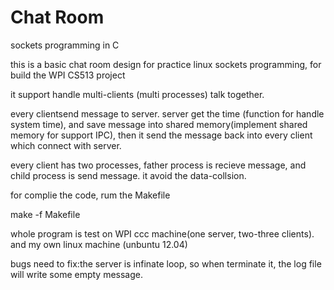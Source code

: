 Chat Room 
===============
sockets programming in C 

this is a basic chat room design for practice linux sockets programming, for build the WPI CS513 project

it support handle multi-clients (multi processes) talk together.

every clientsend message to server. server get the time (function for handle system time), and save message into shared 
memory(implement shared memory for support IPC), then it send the message back into every client which connect with server.

every client has two processes, father process is recieve message, and child process is send message. it avoid the data-collsion.

for complie the code, rum the Makefile

make -f Makefile


whole program is test on WPI ccc machine(one server, two-three clients). and my own linux machine (unbuntu 12.04)

bugs need to fix:the server is infinate loop, so when terminate it, the log file will write some empty message.

